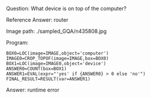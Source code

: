 Question: What device is on top of the computer?

Reference Answer: router

Image path: ./sampled_GQA/n435808.jpg

Program:

```
BOX0=LOC(image=IMAGE,object='computer')
IMAGE0=CROP_TOPOF(image=IMAGE,box=BOX0)
BOX1=LOC(image=IMAGE0,object='device')
ANSWER0=COUNT(box=BOX1)
ANSWER1=EVAL(expr="'yes' if {ANSWER0} > 0 else 'no'")
FINAL_RESULT=RESULT(var=ANSWER1)
```
Answer: runtime error

